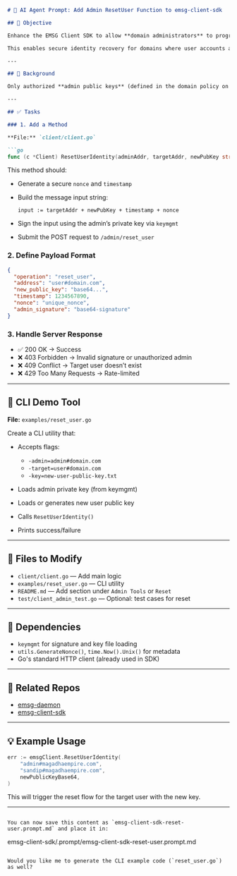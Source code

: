 
````markdown
# 🔧 AI Agent Prompt: Add Admin ResetUser Function to emsg-client-sdk

## 🎯 Objective

Enhance the EMSG Client SDK to allow **domain administrators** to programmatically reset a user's public key by calling the `/admin/reset_user` endpoint on the daemon.

This enables secure identity recovery for domains where user accounts are controlled centrally.

---

## 🔐 Background

Only authorized **admin public keys** (defined in the domain policy on the daemon) are allowed to reset user identities. The SDK should generate a secure, signed request from the admin’s private key.

---

## ✅ Tasks

### 1. Add a Method

**File:** `client/client.go`

```go
func (c *Client) ResetUserIdentity(adminAddr, targetAddr, newPubKey string) error
````

This method should:

* Generate a secure `nonce` and `timestamp`
* Build the message input string:

  ```
  input := targetAddr + newPubKey + timestamp + nonce
  ```
* Sign the input using the admin’s private key via `keymgmt`
* Submit the POST request to `/admin/reset_user`

### 2. Define Payload Format

```json
{
  "operation": "reset_user",
  "address": "user#domain.com",
  "new_public_key": "base64...",
  "timestamp": 1234567890,
  "nonce": "unique_nonce",
  "admin_signature": "base64-signature"
}
```

### 3. Handle Server Response

* ✅ 200 OK → Success
* ❌ 403 Forbidden → Invalid signature or unauthorized admin
* ❌ 409 Conflict → Target user doesn’t exist
* ❌ 429 Too Many Requests → Rate-limited

---

## 🧪 CLI Demo Tool

**File:** `examples/reset_user.go`

Create a CLI utility that:

* Accepts flags:

  * `-admin=admin#domain.com`
  * `-target=user#domain.com`
  * `-key=new-user-public-key.txt`
* Loads admin private key (from keymgmt)
* Loads or generates new user public key
* Calls `ResetUserIdentity()`
* Prints success/failure

---

## 📁 Files to Modify

* `client/client.go` — Add main logic
* `examples/reset_user.go` — CLI utility
* `README.md` — Add section under `Admin Tools` or `Reset`
* `test/client_admin_test.go` — Optional: test cases for reset

---

## 🧰 Dependencies

* `keymgmt` for signature and key file loading
* `utils.GenerateNonce()`, `time.Now().Unix()` for metadata
* Go's standard HTTP client (already used in SDK)

---

## 🔗 Related Repos

* [emsg-daemon](https://github.com/emsg-protocol/emsg-daemon)
* [emsg-client-sdk](https://github.com/emsg-protocol/emsg-client-sdk)

---

## 💡 Example Usage

```go
err := emsgClient.ResetUserIdentity(
    "admin#magadhaempire.com",
    "sandip#magadhaempire.com",
    newPublicKeyBase64,
)
```

This will trigger the reset flow for the target user with the new key.

---

```

You can now save this content as `emsg-client-sdk-reset-user.prompt.md` and place it in:

```

emsg-client-sdk/.prompt/emsg-client-sdk-reset-user.prompt.md

```

Would you like me to generate the CLI example code (`reset_user.go`) as well?
```
